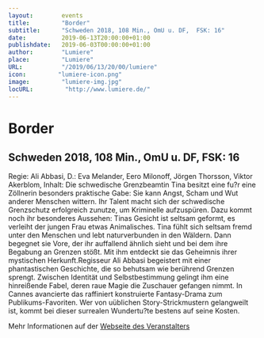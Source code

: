 ```yaml
---
layout:        events
title:         "Border"
subtitle:      "Schweden 2018, 108 Min., OmU u. DF,  FSK: 16"
date:          2019-06-13T20:00:00+01:00
publishdate:   2019-06-03T00:00:00+01:00
author:        "Lumiere"
place:         "Lumiere"
URL:           "/2019/06/13/20/00/lumiere"
icon:         "lumiere-icon.png"
image:         "lumiere-img.jpg"
locURL:         "http://www.lumiere.de/"
---
```


Border
===========

Schweden 2018, 108 Min., OmU u. DF,  FSK: 16
-----------

Regie: Ali Abbasi, D.: Eva Melander, Eero Milonoff, Jörgen Thorsson, Viktor Akerblom, Inhalt: Die schwedische Grenzbeamtin Tina besitzt eine fu?r eine Zöllnerin besonders praktische Gabe: Sie kann Angst, Scham und Wut anderer Menschen wittern. Ihr Talent macht sich der schwedische Grenzschutz erfolgreich zunutze, um Kriminelle aufzuspüren. Dazu kommt noch ihr besonderes Aussehen: Tinas Gesicht ist seltsam geformt, es verleiht der jungen Frau etwas Animalisches. Tina fühlt sich seltsam fremd unter den Menschen und lebt naturverbunden in den Wäldern. Dann begegnet sie Vore, der ihr auffallend ähnlich sieht und bei dem ihre Begabung an Grenzen stößt. Mit ihm entdeckt sie das Geheimnis ihrer mystischen Herkunft.Regisseur Ali Abbasi begeistert mit einer phantastischen Geschichte, die so behutsam wie berührend Grenzen sprengt. Zwischen Identität und Selbstbestimmung gelingt ihm eine hinreißende Fabel, deren raue Magie die Zuschauer gefangen nimmt. In Cannes avancierte das raffiniert konstruierte Fantasy-Drama zum Publikums-Favoriten. Wer von uüblichen Story-Strickmustern gelangweilt ist, kommt bei dieser surrealen Wundertu?te bestens auf seine Kosten.

Mehr Informationen auf der [Webseite des Veranstalters](http://www.lumiere.de/19/06/border.htm)
